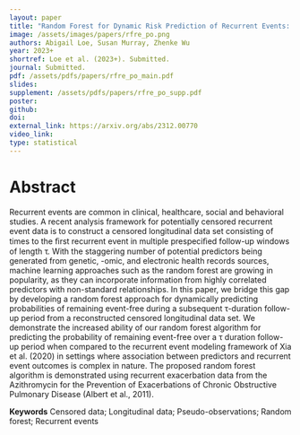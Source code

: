```yaml
---
layout: paper
title: "Random Forest for Dynamic Risk Prediction of Recurrent Events: A Pseudo-Observation Approach"
image: /assets/images/papers/rfre_po.png
authors: Abigail Loe, Susan Murray, Zhenke Wu
year: 2023+
shortref: Loe et al. (2023+). Submitted.
journal: Submitted.
pdf: /assets/pdfs/papers/rfre_po_main.pdf
slides: 
supplement: /assets/pdfs/papers/rfre_po_supp.pdf  
poster: 
github: 
doi: 
external_link: https://arxiv.org/abs/2312.00770
video_link: 
type: statistical
---
```


# Abstract

Recurrent events are common in clinical, healthcare, social and behavioral studies. A recent analysis framework for potentially censored recurrent event data is to construct a censored longitudinal data set consisting of times to the ﬁrst recurrent event in multiple prespeciﬁed follow-up windows of length τ. With the staggering number of potential predictors being generated from genetic, -omic, and electronic health records sources, machine learning approaches such as the random forest are growing in popularity, as they can incorporate information from highly correlated predictors with non-standard relationships. In this paper, we bridge this gap by developing a random forest approach for dynamically predicting probabilities of remaining event-free during a subsequent τ-duration follow-up period from a reconstructed censored longitudinal data set. We demonstrate the increased ability of our random forest algorithm for predicting the probability of remaining event-free over a τ duration follow-up period when compared to the recurrent event modeling framework of Xia et al. (2020) in settings where association between predictors and recurrent event outcomes is complex in nature. The proposed random forest algorithm is demonstrated using recurrent exacerbation data from the Azithromycin for the Prevention of Exacerbations of Chronic Obstructive Pulmonary Disease (Albert et al., 2011).

**Keywords** Censored data; Longitudinal data; Pseudo-observations; Random forest; Recurrent events